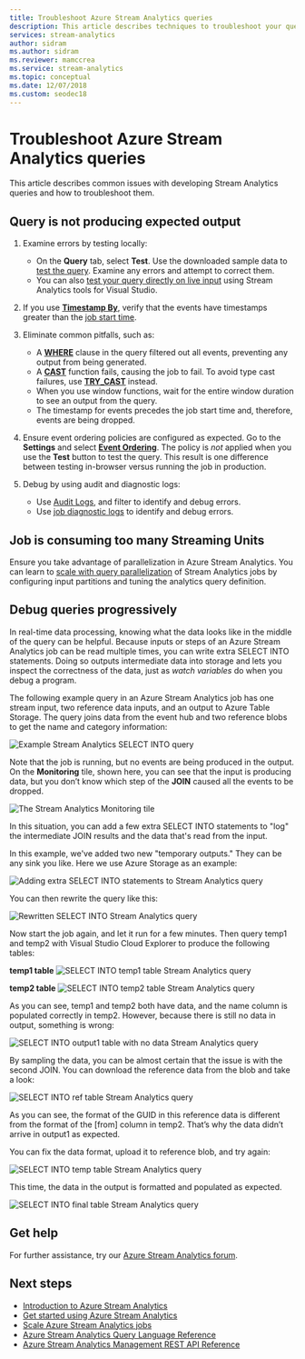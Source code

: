 ```yaml
---
title: Troubleshoot Azure Stream Analytics queries
description: This article describes techniques to troubleshoot your queries in Azure Stream Analytics jobs.
services: stream-analytics
author: sidram
ms.author: sidram
ms.reviewer: mamccrea
ms.service: stream-analytics
ms.topic: conceptual
ms.date: 12/07/2018
ms.custom: seodec18
---
```


# Troubleshoot Azure Stream Analytics queries

This article describes common issues with developing Stream Analytics queries and how to troubleshoot them.

## Query is not producing expected output 
1.  Examine errors by testing locally:
    - On the **Query** tab, select **Test**. Use the downloaded sample data to [test the query](stream-analytics-test-query.md). Examine any errors and attempt to correct them.   
    - You can also [test your query directly on live input](stream-analytics-live-data-local-testing.md) using Stream Analytics tools for Visual Studio.

2.  If you use [**Timestamp By**](https://docs.microsoft.com/stream-analytics-query/timestamp-by-azure-stream-analytics), verify that the events have timestamps greater than the [job start time](stream-analytics-out-of-order-and-late-events.md).

3.  Eliminate common pitfalls, such as:
    - A [**WHERE**](https://docs.microsoft.com/stream-analytics-query/where-azure-stream-analytics) clause in the query filtered out all events, preventing any output from being generated.
    - A [**CAST**](https://docs.microsoft.com/stream-analytics-query/cast-azure-stream-analytics) function fails, causing the job to fail. To avoid type cast failures, use [**TRY_CAST**](https://docs.microsoft.com/stream-analytics-query/try-cast-azure-stream-analytics) instead.
    - When you use window functions, wait for the entire window duration to see an output from the query.
    - The timestamp for events precedes the job start time and, therefore, events are being dropped.

4.  Ensure event ordering policies are configured as expected. Go to the **Settings** and select [**Event Ordering**](stream-analytics-out-of-order-and-late-events.md). The policy is *not* applied when you use the **Test** button to test the query. This result is one difference between testing in-browser versus running the job in production. 

5. Debug by using audit and diagnostic logs:
    - Use [Audit Logs](../azure-resource-manager/resource-group-audit.md), and filter to identify and debug errors.
    - Use [job diagnostic logs](stream-analytics-job-diagnostic-logs.md) to identify and debug errors.

## Job is consuming too many Streaming Units
Ensure you take advantage of parallelization in Azure Stream Analytics. You can learn to [scale with query parallelization](stream-analytics-parallelization.md) of Stream Analytics jobs by configuring input partitions and tuning the analytics query definition.

## Debug queries progressively

In real-time data processing, knowing what the data looks like in the middle of the query can be helpful. Because inputs or steps of an Azure Stream Analytics job can be read multiple times, you can write extra SELECT INTO statements. Doing so outputs intermediate data into storage and lets you inspect the correctness of the data, just as *watch variables* do when you debug a program.

The following example query in an Azure Stream Analytics job has one stream input, two reference data inputs, and an output to Azure Table Storage. The query joins data from the event hub and two reference blobs to get the name and category information:

![Example Stream Analytics SELECT INTO query](./media/stream-analytics-select-into/stream-analytics-select-into-query1.png)

Note that the job is running, but no events are being produced in the output. On the **Monitoring** tile, shown here, you can see that the input is producing data, but you don’t know which step of the **JOIN** caused all the events to be dropped.

![The Stream Analytics Monitoring tile](./media/stream-analytics-select-into/stream-analytics-select-into-monitor.png)
 
In this situation, you can add a few extra SELECT INTO statements to "log" the intermediate JOIN results and the data that's read from the input.

In this example, we've added two new "temporary outputs." They can be any sink you like. Here we use Azure Storage as an example:

![Adding extra SELECT INTO statements to Stream Analytics query](./media/stream-analytics-select-into/stream-analytics-select-into-outputs.png)

You can then rewrite the query like this:

![Rewritten SELECT INTO Stream Analytics query](./media/stream-analytics-select-into/stream-analytics-select-into-query2.png)

Now start the job again, and let it run for a few minutes. Then query temp1 and temp2 with Visual Studio Cloud Explorer to produce the following tables:

**temp1 table**
![SELECT INTO temp1 table Stream Analytics query](./media/stream-analytics-select-into/stream-analytics-select-into-temp-table-1.png)

**temp2 table**
![SELECT INTO temp2 table Stream Analytics query](./media/stream-analytics-select-into/stream-analytics-select-into-temp-table-2.png)

As you can see, temp1 and temp2 both have data, and the name column is populated correctly in temp2. However, because there is still no data in output, something is wrong:

![SELECT INTO output1 table with no data Stream Analytics query](./media/stream-analytics-select-into/stream-analytics-select-into-out-table-1.png)

By sampling the data, you can be almost certain that the issue is with the second JOIN. You can download the reference data from the blob and take a look:

![SELECT INTO ref table Stream Analytics query](./media/stream-analytics-select-into/stream-analytics-select-into-ref-table-1.png)

As you can see, the format of the GUID in this reference data is different from the format of the [from] column in temp2. That’s why the data didn’t arrive in output1 as expected.

You can fix the data format, upload it to reference blob, and try again:

![SELECT INTO temp table Stream Analytics query](./media/stream-analytics-select-into/stream-analytics-select-into-ref-table-2.png)

This time, the data in the output is formatted and populated as expected.

![SELECT INTO final table Stream Analytics query](./media/stream-analytics-select-into/stream-analytics-select-into-final-table.png)

## Get help

For further assistance, try our [Azure Stream Analytics forum](https://social.msdn.microsoft.com/Forums/azure/home?forum=AzureStreamAnalytics).

## Next steps

* [Introduction to Azure Stream Analytics](stream-analytics-introduction.md)
* [Get started using Azure Stream Analytics](stream-analytics-real-time-fraud-detection.md)
* [Scale Azure Stream Analytics jobs](stream-analytics-scale-jobs.md)
* [Azure Stream Analytics Query Language Reference](https://docs.microsoft.com/stream-analytics-query/stream-analytics-query-language-reference)
* [Azure Stream Analytics Management REST API Reference](https://msdn.microsoft.com/library/azure/dn835031.aspx)